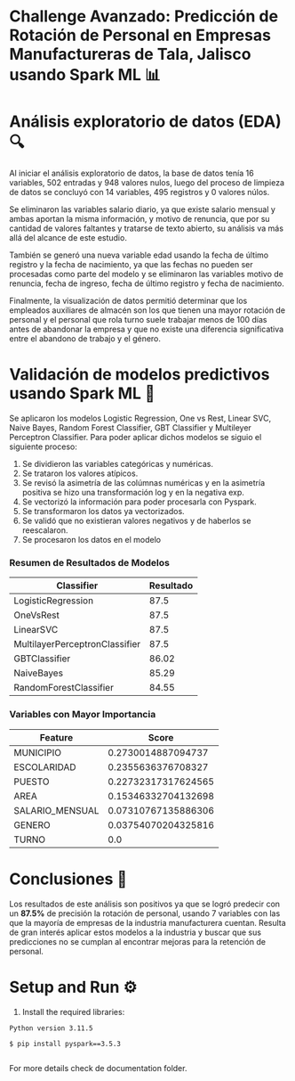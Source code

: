 # Challenge Avanzado: Predicción de Rotación de Personal en Empresas Manufactureras de Tala, Jalisco usando Spark ML 📊

# Análisis exploratorio de datos (EDA) 🔍

Al iniciar el análisis exploratorio de datos, la base de datos tenía 16 variables, 502 entradas y 948 valores nulos, luego del proceso de limpieza de datos se concluyó con 14 variables, 495 registros y 0 valores núlos.

Se eliminaron las variables salario diario, ya que existe salario mensual y ambas aportan la misma información, y motivo de renuncia, que por su cantidad de valores faltantes y tratarse de texto abierto, su análisis va más allá del alcance de este estudio.

También se generó una nueva variable edad usando la fecha de último registro y la fecha de nacimiento, ya que las fechas no pueden ser procesadas como parte del modelo y se eliminaron las variables motivo de renuncia, fecha de ingreso, fecha de último registro y fecha de nacimiento.

Finalmente, la visualización de datos permitió determinar que los empleados auxiliares de almacén son los que tienen una mayor rotación de personal y el personal que rola turno suele trabajar menos de 100 días antes de abandonar la empresa y que no existe una diferencia significativa entre el abandono de trabajo y el género.

# Validación de modelos predictivos usando Spark ML 🧠

Se aplicaron los modelos Logistic Regression, One vs Rest, Linear SVC, Naive Bayes, Random Forest Classifier, GBT Classifier y Multileyer Perceptron Classifier. Para poder aplicar dichos modelos se siguio el siguiente proceso:

1. Se dividieron las variables categóricas y numéricas.
2. Se trataron los valores atípicos.
3. Se revisó la asimetría de las colúmnas numéricas y en la asimetría positiva se hizo una transformación log y en la negativa exp.
4. Se vectorizó la información para poder procesarla con Pyspark.
5. Se transformaron los datos ya vectorizados.
6. Se validó que no existieran valores negativos y de haberlos se reescalaron.
7. Se procesaron los datos en el modelo

### Resumen de Resultados de Modelos

| Classifier                    | Resultado |
|-------------------------------|-----------|
| LogisticRegression            | 87.5      |
| OneVsRest                     | 87.5      |
| LinearSVC                     | 87.5      |
| MultilayerPerceptronClassifier| 87.5      |
| GBTClassifier                 | 86.02     |
| NaiveBayes                    | 85.29     |
| RandomForestClassifier        | 84.55     |


### Variables con Mayor Importancia

| Feature          | Score              |
|------------------|--------------------|
| MUNICIPIO        | 0.2730014887094737 |
| ESCOLARIDAD      | 0.2355636376708327 |
| PUESTO           | 0.22732317317624565|
| AREA             | 0.15346332704132698|
| SALARIO_MENSUAL  | 0.07310767135886306|
| GENERO           | 0.03754070204325816|
| TURNO            | 0.0                |

# Conclusiones 📝

Los resultados de este análisis son positivos ya que se logró predecir con un __87.5%__ de precisión la rotación de personal, usando 7 variables con las que la mayoría de empresas de la industria manufacturera cuentan. Resulta de gran interés aplicar estos modelos a la industria y buscar que sus predicciones no se cumplan al encontrar mejoras para la retención de personal.

# Setup and Run ⚙️

1. Install the required libraries:
```shell
Python version 3.11.5

$ pip install pyspark==3.5.3
  
```
</details> 

For more details check de documentation folder.